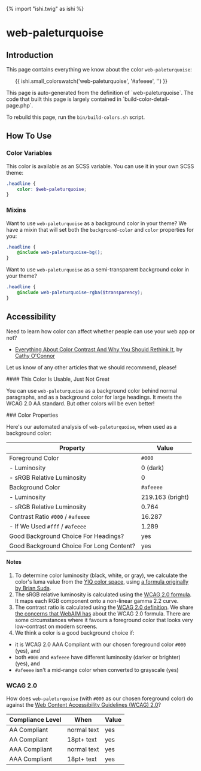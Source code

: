 {% import "ishi.twig" as ishi %}
# web-paleturquoise

## Introduction

This page contains everything we know about the color `web-paleturquoise`:

<div class="grid">
    <div class="cell">
        <div class="swatch">
            <ul>
                {{ ishi.small_colorswatch('web-paleturquoise', '#afeeee', '') }}
            </ul>
        </div>
    </div>
</div>

<div class="callout attention" markdown="1">
This page is auto-generated from the definition of `web-paleturquoise`. The code that built this page is largely contained in `build-color-detail-page.php`.

To rebuild this page, run the `bin/build-colors.sh` script.
</div>

## How To Use

### Color Variables

This color is available as an SCSS variable. You can use it in your own SCSS theme:

```scss
.headline {
    color: $web-paleturquoise;
}
```

### Mixins

Want to use `web-paleturquoise` as a background color in your theme? We have a mixin that will set both the `background-color` and `color` properties for you:

```scss
.headline {
    @include web-paleturquoise-bg();
}
```

Want to use `web-paleturquoise` as a semi-transparent background color in your theme?

```scss
.headline {
    @include web-paleturquoise-rgba($transparency);
}
```

## Accessibility

Need to learn how color can affect whether people can use your web app or not?

* [Everything About Color Contrast And Why You Should Rethink It](https://www.smashingmagazine.com/2014/10/color-contrast-tips-and-tools-for-accessibility/), by [Cathy O'Connor](http://www.twitter.com/cagocon)

Let us know of any other articles that we should recommend, please!
<div class="callout warning" markdown="1">
#### This Color Is Usable, Just Not Great

You can use `web-paleturquoise` as a background color behind normal paragraphs, and as a background color for large headings. It meets the WCAG 2.0 AA standard. But other colors will be even better!
</div>
### Color Properties

Here's our automated analysis of `web-paleturquoise`, when used as a background color:

Property | Value
---------|------
Foreground Color | `#000`
- Luminosity | 0 (dark)
- sRGB Relative Luminosity | 0
Background Color | `#afeeee`
- Luminosity | 219.163 (bright)
- sRGB Relative Luminosity | 0.764
Contrast Ratio `#000` / `#afeeee` | 16.287
- If We Used `#fff` / `#afeeee` | 1.289
Good Background Choice For Headings? | yes
Good Background Choice For Long Content? | yes

#### Notes

1. To determine color luminosity (black, white, or gray), we calculate the color's luma value from the [YIQ color space](https://en.wikipedia.org/wiki/YIQ), using [a formula originally by Brian Suda](https://24ways.org/2010/calculating-color-contrast/).
1. The sRGB relative luminosity is calculated using the [WCAG 2.0 formula](https://www.w3.org/TR/WCAG20/#relativeluminancedef). It maps each RGB component onto a non-linear gamma 2.2 curve.
1. The contrast ratio is calculated using the [WCAG 2.0 definition](https://www.w3.org/TR/2008/REC-WCAG20-20081211/#contrast-ratiodef). We share [the concerns that WebAIM has](http://webaim.org/blog/wcag-2-1-feedback/) about the WCAG 2.0 formula. There are some circumstances where it favours a foreground color that looks very low-contrast on modern screens.
1. We think a color is a good background choice if:
  - it is WCAG 2.0 AAA Compliant with our chosen foreground color `#000` (yes), and
  - both `#000` and `#afeeee` have different luminosity (darker or brighter) (yes), and
  - `#afeeee` isn't a mid-range color when converted to grayscale (yes)

### WCAG 2.0

How does `web-paleturquoise` (with `#000` as our chosen foreground color) do against the [Web Content Accessibility Guidelines (WCAG) 2.0](https://www.w3.org/TR/WCAG20/)?

Compliance Level | When | Value
-----------------|------|------
AA Compliant | normal text | yes
AA Compliant | 18pt+ text | yes
AAA Compliant | normal text | yes
AAA Compliant | 18pt+ text | yes